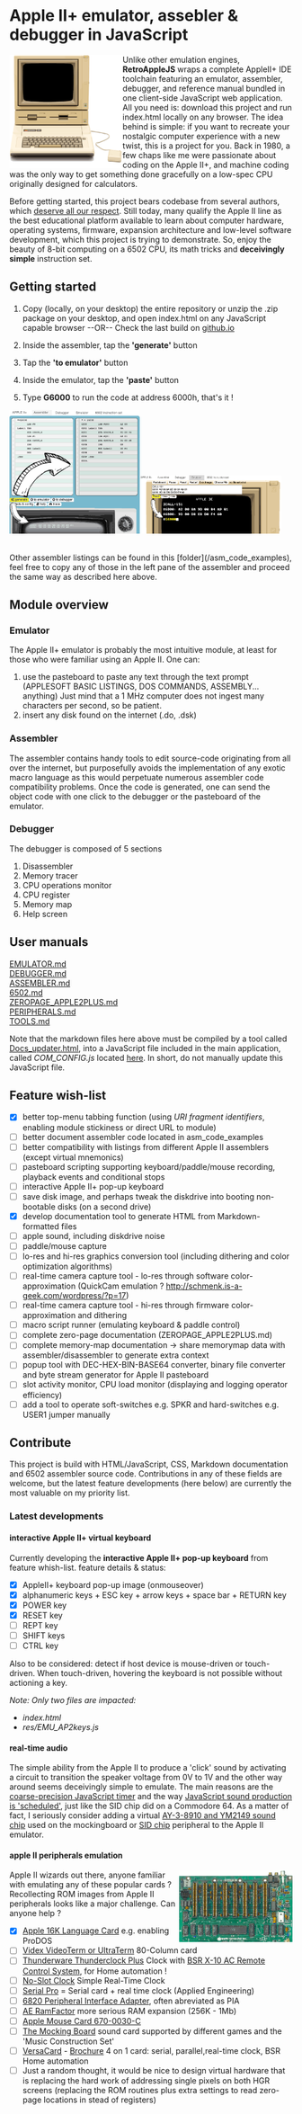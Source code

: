 # Apple II+ emulator, assebler & debugger in JavaScript 

<img src="/res/appleIIplus_bck_650.png?raw=true" width=40% align="left" />

Unlike other emulation engines, **RetroAppleJS** wraps a complete AppleII+ IDE toolchain featuring an emulator, assembler, debugger, and reference manual bundled in one client-side JavaScript web application. All you need is: download this project and run index.html locally on any browser.
The idea behind is simple: if you want to recreate your nostalgic computer experience with a new twist, this is a project for you. Back in 1980, a few chaps like me were passionate about coding on the Apple II+, and machine coding was the only way to get something done gracefully on a low-spec CPU originally designed for calculators.

Before getting started, this project bears codebase from several authors, which [deserve all our respect](/docs/CREDITS.md). Still today, many qualify the Apple II line as the best educational platform available to learn about computer hardware, operating systems, firmware, expansion architecture and low-level software development, which this project is trying to demonstrate. So, enjoy the beauty of 8-bit computing on a 6502 CPU, its math tricks and **deceivingly simple** instruction set.

## Getting started

1) Copy (locally, on your desktop) the entire repository or unzip the .zip package on your desktop, and open index.html on any JavaScript capable browser --OR-- Check the last build on [github.io](https://retroapplejs.github.io)


2) Inside the assembler, tap the **'generate'** button
3) Tap the **'to emulator'** button
4) Inside the emulator, tap the **'paste'** button
5) Type **G6000** to run the code at address 6000h, that's it !

<img src="/res/Start_Step1.png?raw=true" width=46% /><img src="/res/Start_Step2.png?raw=true" width=50% />

<br>
Other assembler listings can be found in this [folder](/asm_code_examples), feel free to copy any of those in the left pane of the assembler and proceed the same way as described here above.

## Module overview

### Emulator

The Apple II+ emulator is probably the most intuitive module, at least for those who were familiar using an Apple II.
One can:
1) use the pasteboard to paste any text through the text prompt (APPLESOFT BASIC LISTINGS, DOS COMMANDS, ASSEMBLY... anything)   Just mind that a 1 MHz computer does not ingest many characters per second, so be patient.
2) insert any disk found on the internet (.do, .dsk)

### Assembler

The assembler contains handy tools to edit source-code originating from all over the internet, but purposefully avoids the implementation of any exotic macro language as this would perpetuate numerous assembler code compatibility problems.  Once the code is generated, one can send the object code with one click to the debugger or the pasteboard of the emulator.

### Debugger

The debugger is composed of 5 sections
1) Disassembler
2) Memory tracer
3) CPU operations monitor
4) CPU register
5) Memory map
6) Help screen

## User manuals

[EMULATOR.md](https://github.com/RetroAppleJS/RetroAppleJS.github.io/blob/main/docs/EMULATOR.md)  
[DEBUGGER.md](https://github.com/RetroAppleJS/RetroAppleJS.github.io/blob/main/docs/DEBUGGER.md)  
[ASSEMBLER.md](https://github.com/RetroAppleJS/RetroAppleJS.github.io/blob/main/docs/ASSEMBLER.md)   
[6502.md](https://github.com/RetroAppleJS/RetroAppleJS.github.io/blob/main/docs/6502.md)  
[ZEROPAGE_APPLE2PLUS.md](https://github.com/RetroAppleJS/RetroAppleJS.github.io/blob/main/docs/ZEROPAGE_APPLE2PLUS.md)  
[PERIPHERALS.md](https://github.com/RetroAppleJS/RetroAppleJS.github.io/blob/main/docs/PERIPHERALS.md)  
[TOOLS.md](https://github.com/RetroAppleJS/RetroAppleJS.github.io/blob/main/docs/TOOLS.md)  

Note that the markdown files here above must be compiled by a tool called [Docs_updater.html](https://retroapplejs.github.io/tools/ConfigFile_updater.html), into a JavaScript file included in the main application, called _COM_CONFIG.js_ located [here](/res/COM_CONFIG.js). In short, do not manually update this JavaScript file.

## Feature wish-list

- [x] better top-menu tabbing function (using _URI fragment identifiers_, enabling module stickiness or direct URL to module)
- [ ] better document assembler code located in asm_code_examples
- [ ] better compatibility with listings from different Apple II assemblers (except virtual mnemonics)
- [ ] pasteboard scripting supporting keyboard/paddle/mouse recording, playback events and conditional stops
- [ ] interactive Apple II+ pop-up keyboard
- [ ] save disk image, and perhaps tweak the diskdrive into booting non-bootable disks (on a second drive)
- [x] develop documentation tool to generate HTML from Markdown-formatted files
- [ ] apple sound, including diskdrive noise
- [ ] paddle/mouse capture
- [ ] lo-res and hi-res graphics conversion tool (including dithering and color optimization algorithms)
- [ ] real-time camera capture tool - lo-res through software color-approximation (QuickCam emulation ? http://schmenk.is-a-geek.com/wordpress/?p=17)
- [ ] real-time camera capture tool - hi-res through firmware color-approximation and dithering
- [ ] macro script runner (emulating keyboard & paddle control)
- [ ] complete zero-page documentation (ZEROPAGE_APPLE2PLUS.md)
- [ ] complete memory-map documentation -> share memorymap data with assembler/disassembler to generate extra context
- [ ] popup tool with DEC-HEX-BIN-BASE64 converter, binary file converter and byte stream generator for Apple II pasteboard
- [ ] slot activity monitor, CPU load monitor (displaying and logging operator efficiency)
- [ ] add a tool to operate soft-switches e.g. SPKR and hard-switches e.g. USER1 jumper manually

## Contribute

This project is build with HTML/JavaScript, CSS, Markdown documentation and 6502 assembler source code.  Contributions in any of these fields are welcome, but the latest feature developments (here below) are currently the most valuable on my priority list.

### Latest developments

#### interactive Apple II+ virtual keyboard

Currently developing the **interactive Apple II+ pop-up keyboard** from feature whish-list.
feature details & status:
- [x] AppleII+ keyboard pop-up image (onmouseover)
- [x] alphanumeric keys + ESC key + arrow keys + space bar + RETURN key
- [x] POWER key
- [x] RESET key
- [ ] REPT key
- [ ] SHIFT keys
- [ ] CTRL key

Also to be considered: detect if host device is mouse-driven or touch-driven.  When touch-driven, hovering the keyboard is not possible without actioning a key.

*Note: Only two files are impacted:*
- *index.html*
- *res/EMU_AP2keys.js*

#### real-time audio

The simple ability from the Apple II to produce a 'click' sound by activating a circuit to transition the speaker voltage from 0V to 1V and the other way around seems deceivingly simple to emulate.  The main reasons are the [coarse-precision JavaScript timer](/docs/EMULATOR.md) and the way [JavaScript sound production is 'scheduled'](https://www.html5rocks.com/en/tutorials/audio/scheduling/), just like the SID chip did on a Commodore 64.  As a matter of fact, I seriously consider adding a virtual [AY-3-8910 and YM2149 sound chip](https://retroapplejs.github.io/tools/ayumi-js-master/) used on the mockingboard or [SID chip](https://retroapplejs.github.io/tools/SID_emulator.html) peripheral to the Apple II emulator.

#### apple II peripherals emulation
<img src="/res/appleIIplus_motherboard_p1_650.png?raw=true" width=40% align="right" />
Apple II wizards out there, anyone familiar with emulating any of these popular cards ? 
Recollecting ROM images from Apple II peripherals looks like a major challenge. Can anyone help ?

- [x] [Apple 16K Language Card](http://www.applelogic.org/PeripheralCards.html) e.g. enabling ProDOS
- [ ] [Videx VideoTerm or UltraTerm](https://mirrors.apple2.org.za/Apple%20II%20Documentation%20Project/Interface%20Cards/80%20Column%20Cards/) 80-Column card
- [ ] [Thunderware Thunderclock Plus](https://mirrors.apple2.org.za/Apple%20II%20Documentation%20Project/Interface%20Cards/Clock/Thunderware%20Thunderclock/) Clock with [BSR X-10 AC Remote Control System](https://www.atarimagazines.com/compute/issue17/209_1_INTERFACING_A_BSR_X-10_AC_REMOTE_CONTROL_SYSTEM_TO_YOUR_PET.php), for Home automation !
- [ ] [No-Slot Clock](https://mirrors.apple2.org.za/Apple%20II%20Documentation%20Project/Chips/SMT%20No-Slot%20Clock/Manuals/No-Slot%20Clock%20-%20User%27s%20Manual.pdf) Simple Real-Time Clock
- [ ] [Serial Pro](https://mirrors.apple2.org.za/Apple%20II%20Documentation%20Project/Interface%20Cards/Serial/AE%20Serial%20Pro/Manuals/AE%20Serial%20Pro%20-%20Manual.pdf) = Serial card + real time clock (Applied Engineering) 
- [ ] [6820 Peripheral Interface Adapter](https://en.wikipedia.org/wiki/Peripheral_Interface_Adapter), often abreviated as PIA
- [ ] [AE RamFactor](https://mirrors.apple2.org.za/Apple%20II%20Documentation%20Project/Interface%20Cards/Memory/AE%20RamFactor/) more serious RAM expansion (256K - 1Mb)
- [ ] [Apple Mouse Card 670-0030-C](http://www.applelogic.org/PeripheralCards.html)
- [ ] [The Mocking Board](https://en.wikipedia.org/wiki/Mockingboard) sound card supported by different games and the 'Music Construction Set'
- [ ] [VersaCard](https://forum.vcfed.org/index.php?threads/do-you-own-a-prometheus-versacard-for-the-apple-ii-i-need-a-copy-of-the-rom.70770/) - [Brochure](https://cvxmelody.net/VERSAcard%20original%20brochure%20&%20manual%20cover.pdf) 4 on 1 card: serial, parallel,real-time clock, BSR Home automation
- [ ] Just a random thought, it would be nice to design virtual hardware that is replacing the hard work of addressing single pixels on both HGR screens (replacing the ROM routines plus extra settings to read zero-page locations in stead of registers) 

